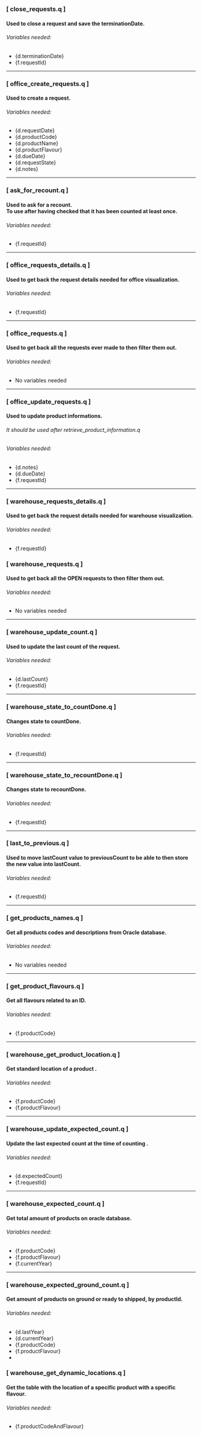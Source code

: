 ### [ close_requests.q ]

#### Used to close a request and save the terminationDate.

###### Variables needed:

-   {d.terminationDate}
-   {f.requestId}

---

### [ office_create_requests.q ]

#### Used to create a request.

###### Variables needed:

-   {d.requestDate}
-   {d.productCode}
-   {d.productName}
-   {d.productFlavour}
-   {d.dueDate}
-   {d.requestState}
-   {d.notes}

---

### [ ask_for_recount.q ]

#### Used to ask for a recount. </br> To use after having checked that it has been counted at least once.

###### Variables needed:

-   {f.requestId}

---

### [ office_requests_details.q ]

#### Used to get back the request details needed for office visualization.

###### Variables needed:

-   {f.requestId}

---

### [ office_requests.q ]

#### Used to get back all the requests ever made to then filter them out.

###### Variables needed:

-   No variables needed

---

### [ office_update_requests.q ]

#### Used to update product informations.

###### It should be used after retrieve_product_information.q

###### Variables needed:

-   {d.notes}
-   {d.dueDate}
-   {f.requestId}

---

### [ warehouse_requests_details.q ]

#### Used to get back the request details needed for warehouse visualization.

###### Variables needed:

-   {f.requestId}

### [ warehouse_requests.q ]

#### Used to get back all the OPEN requests to then filter them out.

###### Variables needed:

-   No variables needed

---

### [ warehouse_update_count.q ]

#### Used to update the last count of the request.

###### Variables needed:

-   {d.lastCount}
-   {f.requestId}

---

### [ warehouse_state_to_countDone.q ]

#### Changes state to countDone.

###### Variables needed:

-   {f.requestId}

---

### [ warehouse_state_to_recountDone.q ]

#### Changes state to recountDone.

###### Variables needed:

-   {f.requestId}

---

### [ last_to_previous.q ]

#### Used to move lastCount value to previousCount to be able to then store the new value into lastCount.

###### Variables needed:

-   {f.requestId}

---

### [ get_products_names.q ]

#### Get all products codes and descriptions from Oracle database.

###### Variables needed:

-   No variables needed

---

### [ get_product_flavours.q ]

#### Get all flavours related to an ID.

###### Variables needed:

-   {f.productCode}

---

### [ warehouse_get_product_location.q ]

#### Get standard location of a product .

###### Variables needed:

-   {f.productCode}
-   {f.productFlavour}

---

### [ warehouse_update_expected_count.q ]

#### Update the last expected count at the time of counting .

###### Variables needed:

-   {d.expectedCount}
-   {f.requestId}

---

### [ warehouse_expected_count.q ]

#### Get total amount of products on oracle database.

###### Variables needed:

-   {f.productCode}
-   {f.productFlavour}
-   {f.currentYear}

---

### [ warehouse_expected_ground_count.q ]

#### Get amount of products on ground or ready to shipped, by productId.

###### Variables needed:

-   {d.lastYear}
-   {d.currentYear}
-   {f.productCode}
-   {f.productFlavour}
-

### [ warehouse_get_dynamic_locations.q ]

#### Get the table with the location of a specific product with a specific flavour.

###### Variables needed:

-   {f.productCodeAndFlavour}
